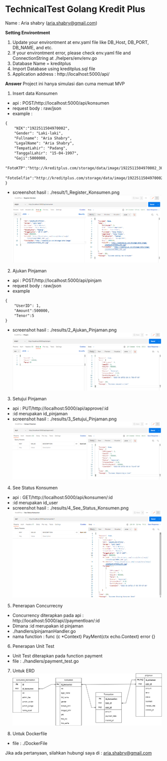 # TechnicalTest Golang Kredit Plus

Name : Aria shabry (aria.shabry@gmail.com)



**Setting Environtment**

1. Update your environtment at env.yaml file like DB_Host, DB_PORT, DB_NAME, and etc.
2. If your environtment error, please check env.yaml file and ConnectionString at ./helpers/env/env.go
3. Database Name = kreditplus
4. Import Database using kreditplus.sql file
5. Application address : http://localhost:5000/api/

**Answer**
Project ini hanya simulasi dan cuma memuat MVP


1. Insert data Konsumen
- api : POST/http://localhost:5000/api/konsumen
- request body : raw/json
- example :
```
{
    "NIK":"1922511504970002",
    "Gender": "Laki-laki",
    "Fullname": "Aria Shabry",
    "LegalName": "Aria Shabry",
    "TempatLahir": "Padang",
    "TanggalLahir": "15-04-1997",
    "Gaji":5000000,
    "FotoKTP":"http://kreditplus.com/storage/data/image/1922511504970002_300.jpg",
    "FotoSelfie":"http://kreditplus.com/storage/data/image/1922511504970002_600.jpg"
}
```
- screenshot hasil : ./result/1_Register_Konsumen.png
![Register_Konsumen](https://github.com/Ariashabry/KreditPlus/blob/main/results/1_%20Register_Konsumen.png?raw=true)



2. Ajukan Pinjaman
- api : POST/http://localhost:5000/api/pinjam
- request body : raw/json
- example
```
{
    "UserID": 1,
    "Amount":500000,
    "Tenor":5
}
```
- screenshot hasil : ./results/2_Ajukan_Pinjaman.png
![RequestPinjaman](https://github.com/Ariashabry/KreditPlus/blob/main/results/2_Ajukan_Pinjaman.png?raw=true)



3. Setujui Pinjaman
- api : PUT/http://localhost:5000/api/approve/:id
- :id merupakan id_pinjaman
- screenshot hasil : ./results/3_Setujui_Pinjaman.png
![SetujuiPinjaman](https://github.com/Ariashabry/KreditPlus/blob/main/results/3_Setujui_Pinjaman.png?raw=true)


4. See Status Konsumen
- api : GET/http://localhost:5000/api/konsumen/:id
- :id merupakan id_user
- screenshot hasil : ./results/4_See_Status_Konsumen.png
  ![SetujuiPinjaman](https://github.com/Ariashabry/KreditPlus/blob/main/results/4_See_Status_Konsumen.png?raw=true)

5. Penerapan Concurrecny
- Concurrency diterapkan pada api : http://localhost:5000/api//paymentloan/:id
- Dimana :id merupakan id pinjaman
- ./handlers/pinjamanHandler.go
- nama function : func (c *Context) PayMent(ctx echo.Context) error {}

6. Penerapan Unit Test
- Unit Test diterapkan pada function payment
- file : ./handlers/payment_test.go

7. Untuk ERD
![ERD](https://github.com/Ariashabry/KreditPlus/blob/main/results/erd.jpg?raw=true)

8. Untuk Dockerfile 
- file : ./DockerFile

Jika ada pertanyaan, silahkan hubungi saya di : aria.shabry@gmail.com


